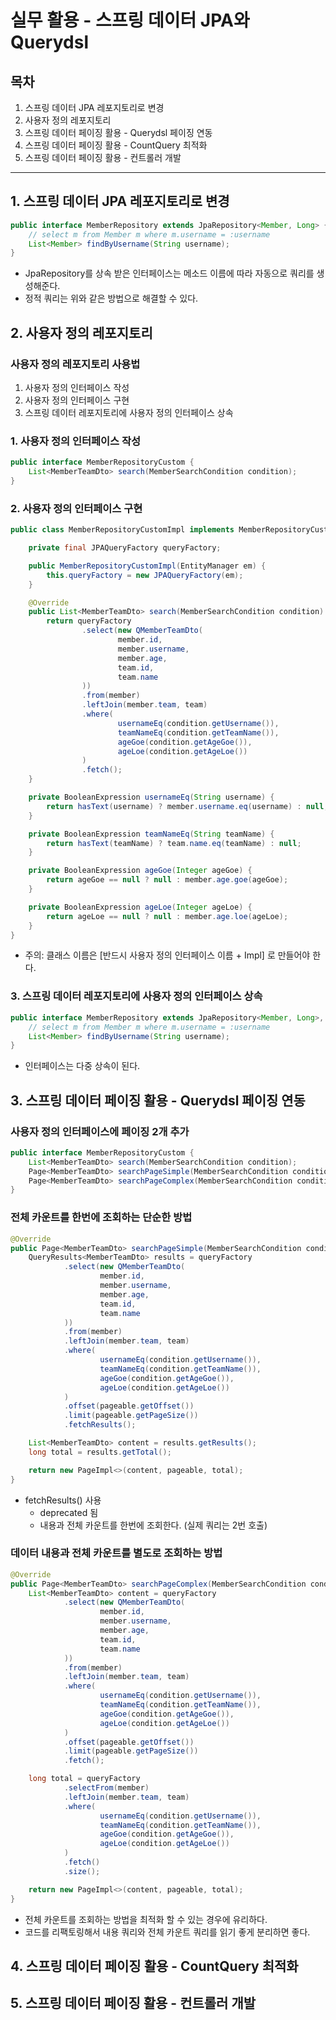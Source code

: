# 실무 활용 - 스프링 데이터 JPA와 Querydsl



## 목차

1. 스프링 데이터 JPA 레포지토리로 변경
2. 사용자 정의 레포지토리
3. 스프링 데이터 페이징 활용 - Querydsl 페이징 연동
4. 스프링 데이터 페이징 활용 - CountQuery 최적화
5. 스프링 데이터 페이징 활용 - 컨트롤러 개발

------



## 1. 스프링 데이터 JPA 레포지토리로 변경

```java
public interface MemberRepository extends JpaRepository<Member, Long> {
    // select m from Member m where m.username = :username
    List<Member> findByUsername(String username);
}
```

- JpaRepository를 상속 받은 인터페이스는 메소드 이름에 따라 자동으로 쿼리를 생성해준다.
- 정적 쿼리는 위와 같은 방법으로 해결할 수 있다.



## 2. 사용자 정의 레포지토리

### 사용자 정의 레포지토리 사용법

1. 사용자 정의 인터페이스 작성
2. 사용자 정의 인터페이스 구현
3. 스프링 데이터 레포지토리에 사용자 정의 인터페이스 상속



### 1. 사용자 정의 인터페이스 작성

```java
public interface MemberRepositoryCustom {
    List<MemberTeamDto> search(MemberSearchCondition condition);
}
```



### 2. 사용자 정의 인터페이스 구현

```java
public class MemberRepositoryCustomImpl implements MemberRepositoryCustom {

    private final JPAQueryFactory queryFactory;

    public MemberRepositoryCustomImpl(EntityManager em) {
        this.queryFactory = new JPAQueryFactory(em);
    }

    @Override
    public List<MemberTeamDto> search(MemberSearchCondition condition) {
        return queryFactory
                .select(new QMemberTeamDto(
                        member.id,
                        member.username,
                        member.age,
                        team.id,
                        team.name
                ))
                .from(member)
                .leftJoin(member.team, team)
                .where(
                        usernameEq(condition.getUsername()),
                        teamNameEq(condition.getTeamName()),
                        ageGoe(condition.getAgeGoe()),
                        ageLoe(condition.getAgeLoe())
                )
                .fetch();
    }

    private BooleanExpression usernameEq(String username) {
        return hasText(username) ? member.username.eq(username) : null;
    }

    private BooleanExpression teamNameEq(String teamName) {
        return hasText(teamName) ? team.name.eq(teamName) : null;
    }

    private BooleanExpression ageGoe(Integer ageGoe) {
        return ageGoe == null ? null : member.age.goe(ageGoe);
    }

    private BooleanExpression ageLoe(Integer ageLoe) {
        return ageLoe == null ? null : member.age.loe(ageLoe);
    }
}
```

- 주의: 클래스 이름은 [반드시 사용자 정의 인터페이스 이름 + Impl] 로 만들어야 한다.



### 3. 스프링 데이터 레포지토리에 사용자 정의 인터페이스 상속

```java
public interface MemberRepository extends JpaRepository<Member, Long>, MemberRepositoryCustom {
    // select m from Member m where m.username = :username
    List<Member> findByUsername(String username);
}
```

- 인터페이스는 다중 상속이 된다.



## 3. 스프링 데이터 페이징 활용 - Querydsl 페이징 연동

### 사용자 정의 인터페이스에 페이징 2개 추가

```java
public interface MemberRepositoryCustom {
    List<MemberTeamDto> search(MemberSearchCondition condition);
    Page<MemberTeamDto> searchPageSimple(MemberSearchCondition condition, Pageable pageable);
    Page<MemberTeamDto> searchPageComplex(MemberSearchCondition condition, Pageable pageable);
}
```



### 전체 카운트를 한번에 조회하는 단순한 방법

```java
@Override
public Page<MemberTeamDto> searchPageSimple(MemberSearchCondition condition, Pageable pageable) {
    QueryResults<MemberTeamDto> results = queryFactory
            .select(new QMemberTeamDto(
                    member.id,
                    member.username,
                    member.age,
                    team.id,
                    team.name
            ))
            .from(member)
            .leftJoin(member.team, team)
            .where(
                    usernameEq(condition.getUsername()),
                    teamNameEq(condition.getTeamName()),
                    ageGoe(condition.getAgeGoe()),
                    ageLoe(condition.getAgeLoe())
            )
            .offset(pageable.getOffset())
            .limit(pageable.getPageSize())
            .fetchResults();

    List<MemberTeamDto> content = results.getResults();
    long total = results.getTotal();

    return new PageImpl<>(content, pageable, total);
}
```

- fetchResults() 사용
  - deprecated 됨
  - 내용과 전체 카운트를 한번에 조회한다. (실제 쿼리는 2번 호출)



### 데이터 내용과 전체 카운트를 별도로 조회하는 방법

```java
@Override
public Page<MemberTeamDto> searchPageComplex(MemberSearchCondition condition, Pageable pageable) {
    List<MemberTeamDto> content = queryFactory
            .select(new QMemberTeamDto(
                    member.id,
                    member.username,
                    member.age,
                    team.id,
                    team.name
            ))
            .from(member)
            .leftJoin(member.team, team)
            .where(
                    usernameEq(condition.getUsername()),
                    teamNameEq(condition.getTeamName()),
                    ageGoe(condition.getAgeGoe()),
                    ageLoe(condition.getAgeLoe())
            )
            .offset(pageable.getOffset())
            .limit(pageable.getPageSize())
            .fetch();

    long total = queryFactory
            .selectFrom(member)
            .leftJoin(member.team, team)
            .where(
                    usernameEq(condition.getUsername()),
                    teamNameEq(condition.getTeamName()),
                    ageGoe(condition.getAgeGoe()),
                    ageLoe(condition.getAgeLoe())
            )
            .fetch()
            .size();

    return new PageImpl<>(content, pageable, total);
}
```

- 전체 카운트를 조회하는 방법을 최적화 할 수 있는 경우에 유리하다.
- 코드를 리팩토링해서 내용 쿼리와 전체 카운트 쿼리를 읽기 좋게 분리하면 좋다.



## 4. 스프링 데이터 페이징 활용 - CountQuery 최적화



## 5. 스프링 데이터 페이징 활용 - 컨트롤러 개발